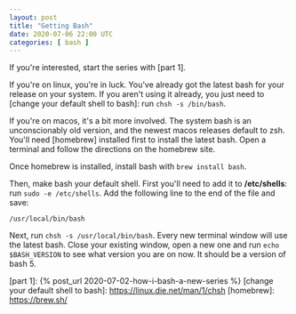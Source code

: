 ```yaml
---
layout: post
title: "Getting Bash"
date: 2020-07-06 22:00 UTC
categories: [ bash ]
---
```


If you're interested, start the series with [part 1].

If you're on linux, you're in luck.  You've already got the latest bash
for your release on your system.  If you aren't using it already, you
just need to [change your default shell to bash]: run `chsh -s
/bin/bash`.

If you're on macos, it's a bit more involved.  The system bash is an
unconscionably old version, and the newest macos releases default to
zsh.  You'll need [homebrew] installed first to install the latest bash.
Open a terminal and follow the directions on the homebrew site.

Once homebrew is installed, install bash with `brew install bash`.

Then, make bash your default shell.  First you'll need to add it to
**/etc/shells**: run `sudo -e /etc/shells`.  Add the following line to
the end of the file and save:

    /usr/local/bin/bash

Next, run `chsh -s /usr/local/bin/bash`.  Every new terminal window will
use the latest bash.  Close your existing window, open a new one and run
`echo $BASH_VERSION` to see what version you are on now.  It should be a
version of bash 5.

  [part 1]: {% post_url 2020-07-02-how-i-bash-a-new-series %}
  [change your default shell to bash]: https://linux.die.net/man/1/chsh
  [homebrew]: https://brew.sh/
